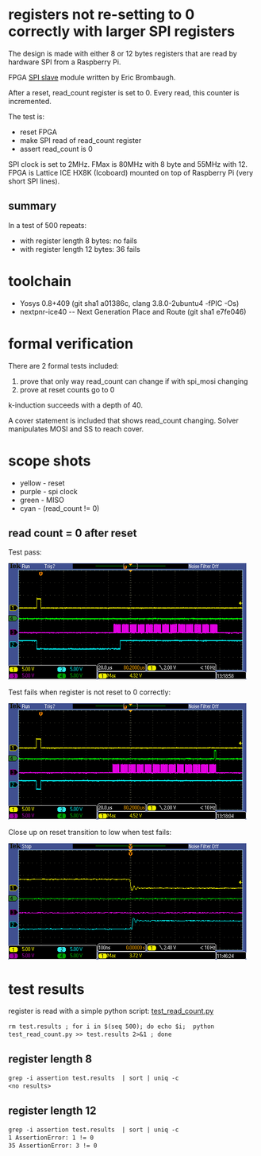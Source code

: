 # registers not re-setting to 0 correctly with larger SPI registers

The design is made with either 8 or 12 bytes registers that are read by hardware SPI from a
Raspberry Pi. 

FPGA [SPI slave](spi_slave.v) module written by Eric Brombaugh.

After a reset, read_count register is set to 0. Every read, this counter is incremented.

The test is:

* reset FPGA
* make SPI read of read_count register
* assert read_count is 0

SPI clock is set to 2MHz. FMax is 80MHz with 8 byte and 55MHz with 12.
FPGA is Lattice ICE HX8K (Icoboard) mounted on top of Raspberry Pi (very short SPI lines).

## summary

In a test of 500 repeats:

* with register length 8 bytes: no fails
* with register length 12 bytes: 36 fails

# toolchain

* Yosys 0.8+409 (git sha1 a01386c, clang 3.8.0-2ubuntu4 -fPIC -Os)
* nextpnr-ice40 -- Next Generation Place and Route (git sha1 e7fe046)

# formal verification

There are 2 formal tests included:

1. prove that only way read_count can change if with spi_mosi changing
2. prove at reset counts go to 0

k-induction succeeds with a depth of 40.

A cover statement is included that shows read_count changing. Solver manipulates MOSI and SS to reach cover.

# scope shots

* yellow - reset
* purple - spi clock
* green - MISO
* cyan - (read_count != 0)

## read count = 0 after reset

Test pass:

![read count = 0](images/12byte_ok.png)

Test fails when register is not reset to 0 correctly:

![read count = 3](images/12byte_fail.png)

Close up on reset transition to low when test fails:

![reset goes low and read_count is not 0](images/reset_transition.png)

# test results 

register is read with a simple python script: [test_read_count.py](python/test_read_count.py)

    rm test.results ; for i in $(seq 500); do echo $i;  python test_read_count.py >> test.results 2>&1 ; done

## register length 8

    grep -i assertion test.results  | sort | uniq -c
    <no results>

## register length 12

    grep -i assertion test.results  | sort | uniq -c
    1 AssertionError: 1 != 0
    35 AssertionError: 3 != 0


